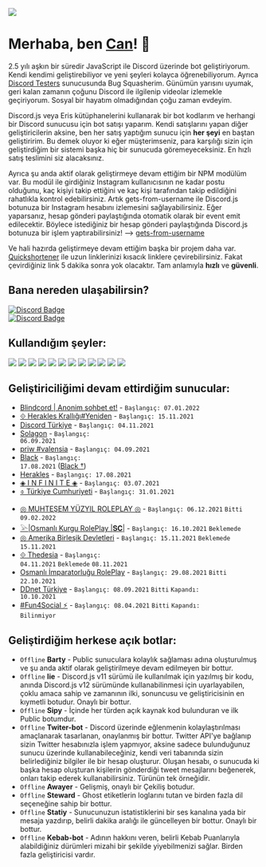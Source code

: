 ![](https://komarev.com/ghpvc/?username=chimpdev)
# Merhaba, ben <a href="https://discord.com/users/613700645173592086">Can</a>! 👋
2.5 yılı aşkın bir süredir JavaScript ile Discord üzerinde bot geliştiriyorum. Kendi kendimi geliştirebiliyor ve yeni şeyleri kolayca öğrenebiliyorum. Ayrıca [Discord Testers](https://discord.gg/discord-testers) sunucusunda Bug Squasherim. Günümün yarısını uyumak, geri kalan zamanın çoğunu Discord ile ilgilenip videolar izlemekle geçiriyorum. Sosyal bir hayatım olmadığından çoğu zaman evdeyim.

Discord.js veya Eris kütüphanelerini kullanarak bir bot kodlarım ve herhangi bir Discord sunucusu için bot satışı yaparım. Kendi satışlarını yapan diğer geliştiricilerin aksine, ben her satış yaptığım sunucu için __her şeyi__ en baştan geliştiririm. Bu demek oluyor ki eğer müşterimseniz, para karşılığı sizin için geliştirdiğim bir sistemi başka hiç bir sunucuda göremeyeceksiniz. En hızlı satış teslimini siz alacaksınız.

Ayrıca şu anda aktif olarak geliştirmeye devam ettiğim bir NPM modülüm var. Bu modül ile girdiğiniz Instagram kullanıcısının ne kadar postu olduğunu, kaç kişiyi takip ettiğini ve kaç kişi tarafından takip edildiğini rahatlıkla kontrol edebilirsiniz. Artık gets-from-username ile Discord.js botunuza bir Instagram hesabını izlemesini sağlayabilirsiniz. Eğer yaparsanız, hesap gönderi paylaştığında otomatik olarak bir event emit edilecektir. Böylece istediğiniz bir hesap gönderi paylaştığında Discord.js botunuza bir işlem yaptırabilirsiniz! --> [gets-from-username](https://www.npmjs.com/package/gets-from-username) 

Ve hali hazırda geliştirmeye devam ettiğim başka bir projem daha var. [Quickshortener](https://quickshortener.glitch.me/) ile uzun linklerinizi kısacık linklere çevirebilirsiniz. Fakat çevirdiğiniz link 5 dakika sonra yok olacaktır. Tam anlamıyla **hızlı** ve **güvenli**.

## Bana nereden ulaşabilirsin?
[![Discord Badge](https://img.shields.io/badge/can-white?style=social&logo=Discord)](https://discord.com/users/613700645173592086)<br>
[![Discord Badge](https://img.shields.io/badge/thiskyhan-white?style=social&logo=Instagram)](https://instagram.com/thiskyhan)

## Kullandığım şeyler:

<img src='https://img.shields.io/badge/JavaScript-323330?style=for-the-badge&logo=javascript&logoColor=F7DF1E'/> <img src='https://img.shields.io/badge/Ruby-CC342D?style=for-the-badge&logo=ruby&logoColor=white'/> <img src='https://img.shields.io/badge/HTML5-E34F26?style=for-the-badge&logo=html5&logoColor=white'/> <img src='https://img.shields.io/badge/CSS3-1572B6?style=for-the-badge&logo=css3&logoColor=white'/> <img src='https://img.shields.io/badge/MongoDB-white?style=for-the-badge&logo=mongodb&logoColor=4EA94B'/> <img src='https://img.shields.io/badge/SQLite-07405E?style=for-the-badge&logo=sqlite&logoColor=white'/> <img src='https://img.shields.io/badge/Node.js-339933?style=for-the-badge&logo=nodedotjs&logoColor=white'/> <img src='https://img.shields.io/badge/npm-CB3837?style=for-the-badge&logo=npm&logoColor=white'/> <img src='https://img.shields.io/badge/Heroku-430098?style=for-the-badge&logo=heroku&logoColor=white'/> <img src='https://img.shields.io/badge/Glitch-2800ff?style=for-the-badge&logo=glitch&logoColor=white'/> <img src='https://img.shields.io/badge/Visual_Studio_Code-0078D4?style=for-the-badge&logo=visual%20studio%20code&logoColor=white'/> <img src='https://img.shields.io/badge/Tailwind%20CSS-white?style=for-the-badge&logo=tailwindcss&logoColor=00b6d2'/>

## Geliştiriciliğimi devam ettirdiğim sunucular:
- [Blindcord | Anonim sohbet et!](https://discord.gg/blindcord) - <code>Başlangıç: 07.01.2022</code>
- [⟐ Herakles Krallığı#Yeniden](https://discord.gg/BnyDsJuGJP) - <code>Başlangıç: 15.11.2021</code>
- [Discord Türkiye](https://discord.gg/turkiye) - <code>Başlangıç: 04.11.2021</code>
- [Solagon](https://discord.gg/solagon) - <code>Başlangıç: 06.09.2021</code>
- [priw #valensia](https://discord.gg/k3U2Ta3teC) - <code>Başlangıç: 04.09.2021</code>
- [Black](https://discord.gg/blk) - <code>Başlangıç: 17.08.2021</code> ([Black †](https://discord.gg/black))
- [Herakles](https://discord.gg/herakles) - <code>Başlangıç: 17.08.2021</code>
- [◈ I N F I N I T E ◈](https://discord.gg/5f9bm8pWcN) - <code>Başlangıç: 03.07.2021</code>
- [⌽  Türkiye Cumhuriyeti](https://discord.gg/tcrp) - <code>Başlangıç: 31.01.2021</code><br><br>
- [◎ MUHTEŞEM YÜZYIL ROLEPLAY ◎](https://discord.gg/GBSqU8q5vH) - <code>Başlangıç: 06.12.2021</code> <code>Bitti</code> <code>09.02.2022</code><br>
- [𓅪|Osmanlı Kurgu RolePlay |𝐒𝐂|](https://discord.gg/3zXwUXhbaMn) - <code>Başlangıç: 16.10.2021</code> <code>Beklemede</code>
- [◎ Amerika Birleşik Devletleri](https://discord.gg/) - <code>Başlangıç: 15.11.2021</code> <code>Beklemede</code> <code>15.11.2021</code><br>
- [⟐ Thedesia](https://discord.gg/) - <code>Başlangıç: 04.11.2021</code> <code>Beklemede</code> <code>08.11.2021</code><br>
- [Osmanlı İmparatorluğu RolePlay](https://discord.gg/3sS2pNZjWF) - <code>Başlangıç: 29.08.2021</code> <code>Bitti</code> <code>22.10.2021</code><br>
- [DDnet Türkiye](https://discord.gg/ddnetturkiye) - <code>Başlangıç: 08.09.2021</code> <code>Bitti</code> <code>Kapandı: 10.10.2021</code><br>
- [#Fun4Social ⚡](https://discord.gg/blvck) - <code>Başlangıç: 08.04.2021</code> <code>Bitti</code> <code>Kapandı: Bilinmiyor</code>

## Geliştirdiğim herkese açık botlar:
- <code>Offline</code> **Barty** - Public sunuculara kolaylık sağlaması adına oluşturulmuş ve şu anda aktif olarak geliştirilmeye devam edilmeyen bir bottur.
- <code>Offline</code> **lie** - Discord.js v11 sürümü ile kullanılmak için yazılmış bir kodu, anında Discord.js v12 sürümünde kullanabilinmesi için uyarlayabilen, çoklu amaca sahip ve zamanının ilki, sonuncusu ve geliştiricisinin en kıymetli botudur. Onaylı bir bottur.
- <code>Offline</code> **Sipy** - İçinde her türden açık kaynak kod bulunduran ve ilk Public botumdur.
- <code>Offline</code> **Twiter-bot** - Discord üzerinde eğlenmenin kolaylaştırılması amaçlanarak tasarlanan, onaylanmış bir bottur. Twitter API'ye bağlanıp sizin Twitter hesabınızla işlem yapmıyor, aksine sadece bulunduğunuz sunucu üzerinde kullanabileceğiniz, kendi veri tabanında sizin belirlediğiniz bilgiler ile bir hesap oluşturur. Oluşan hesabı, o sunucuda ki başka hesap oluşturan kişilerin gönderdiği tweet mesajlarını beğenerek, onları takip ederek kullanabilirsiniz. Türünün tek örneğidir.  
- <code>Offline</code> **Awayer** - Gelişmiş, onaylı bir Çekiliş botudur.
- <code>Offline</code> **Steward** - Ghost etiketlerin loglarını tutan ve birden fazla dil seçeneğine sahip bir bottur.
- <code>Offline</code> **Statiy** - Sunucunuzun istatistiklerini bir ses kanalına yada bir mesaja yazdırıp, belirli dakika aralığı ile güncelleyen bir bottur. Onaylı bir bottur.
- <code>Offline</code> **Kebab-bot** - Adının hakkını veren, belirli Kebab Puanlarıyla alabildiğiniz dürümleri mizahi bir şekilde yiyebilmenizi sağlar. Birden fazla geliştiricisi vardır.<br><br><br>
